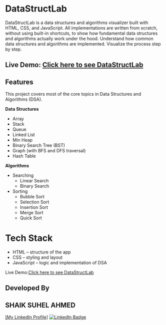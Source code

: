 # DataStructLab
DataStructLab is a data structures and algorithms visualizer built with HTML, CSS, and JavaScript.
All implementations are written from scratch, without using built-in shortcuts, to show how fundamental data structures and algorithms actually work under the hood.
Understand how common data structures and algorithms are implemented.
Visualize the process step by step.

## Live Demo: [Click here to see DataStructLab](https://shaik-suhel1211.github.io/DataStructLab/)

## Features
This project covers most of the core topics in Data Structures and Algorithms (DSA).

 **Data Structures**
- Array
- Stack
- Queue
- Linked List
- Min Heap
- Binary Search Tree (BST)
- Graph (with BFS and DFS traversal)
- Hash Table
  
**Algorithms**
- Searching
  - Linear Search
  - Binary Search
- Sorting
  - Bubble Sort
  - Selection Sort
  - Insertion Sort
  - Merge Sort
  - Quick Sort

# Tech Stack
- HTML – structure of the app
- CSS – styling and layout
- JavaScript – logic and implementation of DSA

Live Demo:[Click here to see DataStructLab](https://shaik-suhel1211.github.io/DataStructLab/)

## Developed By 
## SHAIK SUHEL AHMED
[[My LinkedIn Profile]](https://www.linkedin.com/in/shaiksuhelahmed03/)
<a href="https://www.linkedin.com/in/shaiksuhelahmed03/" target="_blank">
 <img src="https://img.shields.io/badge/LinkedIn-Connect-blue?logo=linkedin&style=flat-square" alt="LinkedIn Badge" />
 </a>
